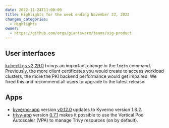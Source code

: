 ```yaml
---
date: 2022-11-24T11:00:00
title: Highlights for the week ending November 22, 2022
changes_categories:
  - Highlights
owner:
  - https://github.com/orgs/giantswarm/teams/sig-product
---
```


## User interfaces

[kubectl gs v2.29.0](https://github.com/giantswarm/kubectl-gs/releases/tag/v2.29.0) brings an important change in the `login` command. Previously, the more client certificates you would create to access workload clusters, the more the PKI backend performance would get impaired. We fixed this and recommend all users to upgrade to the latest release.

## Apps

- [kyverno-app](https://github.com/giantswarm/kyverno-app) version [v0.12.0](https://github.com/giantswarm/kyverno-app/blob/main/CHANGELOG.md#0120---2022-11-22) updates to Kyverno version 1.8.2.
- [trivy-app](https://github.com/giantswarm/trivy-app/) version [0.7.1](https://github.com/giantswarm/trivy-app/blob/main/CHANGELOG.md#071---2022-11-21) makes it possible to use the Vertical Pod Autoscaler (VPA) to manage Trivy resources (on by default).
